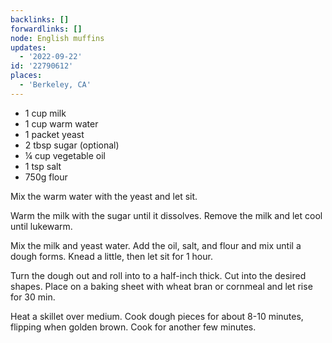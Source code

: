 ```yaml
---
backlinks: []
forwardlinks: []
node: English muffins
updates:
  - '2022-09-22'
id: '22790612'
places:
  - 'Berkeley, CA'
---
```

- 1 cup milk
- 1 cup warm water
- 1 packet yeast
- 2 tbsp sugar (optional)
- ¼ cup vegetable oil 
- 1 tsp salt
- 750g flour

Mix the warm water with the yeast and let sit. 

Warm the milk with the sugar until it dissolves. Remove the milk and let cool until lukewarm. 

Mix the milk and yeast water. Add the oil, salt, and flour and mix until a dough forms. Knead a little, then let sit for 1 hour. 

Turn the dough out and roll into to a half-inch thick. Cut into the desired shapes. Place on a baking sheet with wheat bran or cornmeal and let rise for 30 min. 

Heat a skillet over medium. Cook dough pieces for about 8-10 minutes, flipping when golden brown. Cook for another few minutes. 
